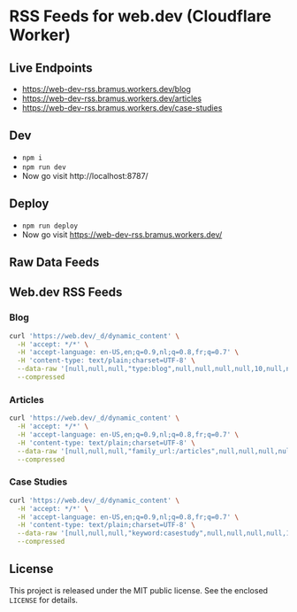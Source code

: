 # RSS Feeds for web.dev (Cloudflare Worker)

## Live Endpoints

- https://web-dev-rss.bramus.workers.dev/blog
- https://web-dev-rss.bramus.workers.dev/articles
- https://web-dev-rss.bramus.workers.dev/case-studies

## Dev

- `npm i`
- `npm run dev`
- Now go visit http://localhost:8787/

## Deploy

- `npm run deploy`
- Now go visit https://web-dev-rss.bramus.workers.dev/

## Raw Data Feeds

## Web.dev RSS Feeds

### Blog

```bash
curl 'https://web.dev/_d/dynamic_content' \
  -H 'accept: */*' \
  -H 'accept-language: en-US,en;q=0.9,nl;q=0.8,fr;q=0.7' \
  -H 'content-type: text/plain;charset=UTF-8' \
  --data-raw '[null,null,null,"type:blog",null,null,null,null,10,null,null,null,2]' \
  --compressed
```

### Articles

```bash
curl 'https://web.dev/_d/dynamic_content' \
  -H 'accept: */*' \
  -H 'accept-language: en-US,en;q=0.9,nl;q=0.8,fr;q=0.7' \
  -H 'content-type: text/plain;charset=UTF-8' \
  --data-raw '[null,null,null,"family_url:/articles",null,null,null,null,10,null,null,null,2]' \
  --compressed
```

### Case Studies

```bash
curl 'https://web.dev/_d/dynamic_content' \
  -H 'accept: */*' \
  -H 'accept-language: en-US,en;q=0.9,nl;q=0.8,fr;q=0.7' \
  -H 'content-type: text/plain;charset=UTF-8' \
  --data-raw '[null,null,null,"keyword:casestudy",null,null,null,null,10,null,null,null,2]' \
  --compressed
```

## License

This project is released under the MIT public license. See the enclosed `LICENSE` for details.
